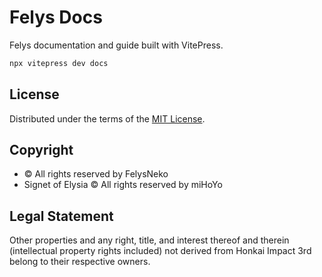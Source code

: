 # Felys Docs

Felys documentation and guide built with VitePress.

```sh
npx vitepress dev docs
```

## License

Distributed under the terms of the [MIT License](https://github.com/felys-lang/felys-docs/blob/main/LICENSE).

## Copyright

- © All rights reserved by FelysNeko
- Signet of Elysia © All rights reserved by miHoYo

## Legal Statement

Other properties and any right, title, and interest thereof and therein (intellectual property rights included) not derived from Honkai Impact 3rd belong to their respective owners.

